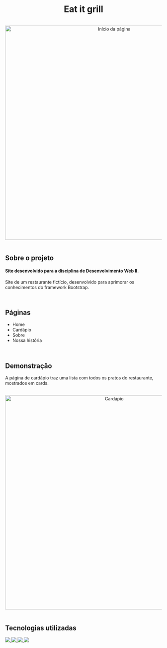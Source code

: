 <h1 align="center">
  Eat it grill
</h1>

<br>

<div align="center">
  <img src="assets-pagina/home.png" alt="Início da página" width="686">
</div>

<br>

## **Sobre o projeto**

#### Site desenvolvido para a disciplina de Desenvolvimento Web II.

Site de um restaurante fictício, desenvolvido para aprimorar os conhecimentos do framework Bootstrap.

<br>

## **Páginas**

- Home
- Cardápio
- Sobre
- Nossa história

<br>

## **Demonstração**

A página de cardápio traz uma lista com todos os pratos do restaurante, mostrados em cards.

<br>

<div align="center">
  <img src="assets-pagina/cardapio.png" alt="Cardápio" width="686">
</div>

<br>

## **Tecnologias utilizadas**

<div>
<a href="https://developer.mozilla.org/pt-BR/docs/Web/HTML">
  <img src="https://skillicons.dev/icons?i=html"/>
</a>
<a href="https://developer.mozilla.org/pt-BR/docs/Web/CSS">
  <img src="https://skillicons.dev/icons?i=css"/>
</a>
<a href="https://developer.mozilla.org/pt-BR/docs/Web/javascript">
  <img src="https://skillicons.dev/icons?i=javascript"/>
</a>
<a href="https://getbootstrap.com/">
  <img src="https://skillicons.dev/icons?i=bootstrap"/>
</a>
</div>
